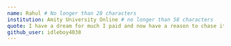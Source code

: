 ```yaml
---
name: Rahul # No longer than 28 characters
institution: Amity University Online # no longer than 58 characters
quote: I have a dream for much I paid and now have a reason to chase it. # no longer than 100 characters, avoid using quotes(") to guarantee the format remains the same.
github_user: idleboy4038
---
```

